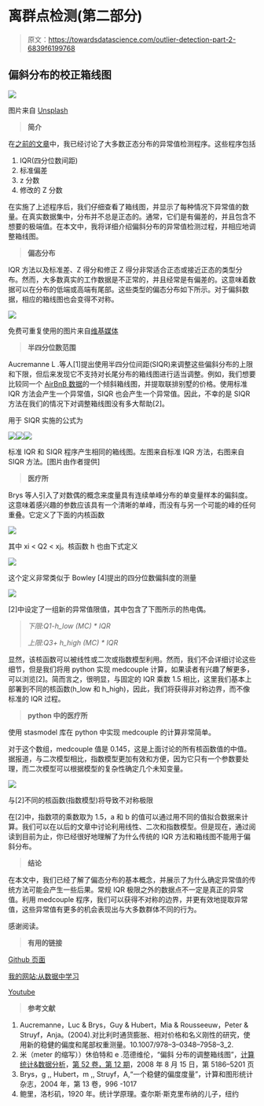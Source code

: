 # 离群点检测(第二部分)

> 原文：<https://towardsdatascience.com/outlier-detection-part-2-6839f6199768>

## 偏斜分布的校正箱线图

![](img/c44723c65f0ba4629329003bd91c0feb.png)

图片来自 [Unsplash](https://unsplash.com/photos/g95sf8-fEQg)

> **简介**

在[之前的文章](https://medium.com/@mdsohel-mahmood/outlier-detection-part1-821d714524c)中，我已经讨论了大多数正态分布的异常值检测程序。这些程序包括

1.  IQR(四分位数间距)
2.  标准偏差
3.  z 分数
4.  修改的 Z 分数

在实施了上述程序后，我们仔细查看了箱线图，并显示了每种情况下异常值的数量。在真实数据集中，分布并不总是正态的。通常，它们是有偏差的，并且包含不想要的极端值。在本文中，我将详细介绍偏斜分布的异常值检测过程，并相应地调整箱线图。

> **偏态分布**

IQR 方法以及标准差、Z 得分和修正 Z 得分非常适合正态或接近正态的类型分布。然而，大多数真实的工作数据是不正常的，并且经常是有偏差的。这意味着数据可以在分布的低端或高端有尾部。这些类型的偏态分布如下所示。对于偏斜数据，相应的箱线图也会变得不对称。

![](img/b9e28386557d4e642ec1e8acbd6ab449.png)

免费可重复使用的图片来自[维基媒体](https://commons.wikimedia.org/wiki/File:Skew_with_quartiles_and_box_plots.png)

> **半四分位数范围**

Aucremanne L .等人[1]提出使用半四分位间距(SIQR)来调整这些偏斜分布的上限和下限，但后来发现它不支持对长尾分布的箱线图进行适当调整。例如，我们想要比较同一个 [AirBnB 数据](https://www.kaggle.com/datasets/airbnb/boston)的一个倾斜箱线图，并提取联排别墅的价格。使用标准 IQR 方法会产生一个异常值，SIQR 也会产生一个异常值。因此，不幸的是 SIQR 方法在我们的情况下对调整箱线图没有多大帮助[2]。

用于 SIQR 实施的公式为

![](img/16b54d7870b9760d3ecee39fbba83379.png)![](img/b795531c12f4ddf8ae461ed6efb2fb56.png)![](img/5b87b65e0a2a7b4dfaf9a937f850afc5.png)

标准 IQR 和 SIQR 程序产生相同的箱线图。左图来自标准 IQR 方法，右图来自 SIQR 方法。[图片由作者提供]

> **医疗所**

Brys 等人引入了对数偶的概念来度量具有连续单峰分布的单变量样本的偏斜度。这意味着感兴趣的参数应该具有一个清晰的单峰，而没有与另一个可能的峰的任何重叠。它定义了下面的内核函数

![](img/1954217861d766683817c3e3c818775d.png)

其中 xi < Q2 < xj。核函数 h 也由下式定义

![](img/04a946a3d7b5c507848ded76f4279927.png)

这个定义非常类似于 Bowley [4]提出的四分位数偏斜度的测量

![](img/230fa855b71107df118d74e046ff77b8.png)

[2]中设定了一组新的异常值限值，其中包含了下图所示的热电偶。

> *下限:Q1-h_low (MC) * IQR*
> 
> *上限:Q3+ h_high (MC) * IQR*

显然，该核函数可以被线性或二次或指数模型利用。然而，我们不会详细讨论这些细节，但是我们将用 python 实现 medcouple 计算，如果读者有兴趣了解更多，可以浏览[2]。简而言之，很明显，与固定的 IQR 乘数 1.5 相比，这里我们基本上部署到不同的核函数(h_low 和 h_high)，因此，我们将获得非对称边界，而不像标准的 IQR 过程。

> **python 中的医疗所**

使用 stasmodel 库在 python 中实现 medcouple 的计算非常简单。

对于这个数组，medcouple 值是 0.145，这是上面讨论的所有核函数值的中值。据报道，与二次模型相比，指数模型更加有效和方便，因为它只有一个参数要处理，而二次模型可以根据模型的复杂性确定几个未知变量。

![](img/9b69d84190ab67bfb934015a44c6331a.png)

与[2]不同的核函数(指数模型)将导致不对称极限

在[2]中，指数项的乘数取为 1.5，a 和 b 的值可以通过用不同的值拟合数据来计算。我们可以在以后的文章中讨论利用线性、二次和指数模型。但是现在，通过阅读到目前为止，你已经很好地理解了为什么传统的 IQR 方法和箱线图不能用于偏斜分布。

> **结论**

在本文中，我们已经了解了偏态分布的基本概念，并展示了为什么确定异常值的传统方法可能会产生一些后果。常规 IQR 极限之外的数据点不一定是真正的异常值。利用 medcouple 程序，我们可以获得不对称的边界，并更有效地提取异常值，这些异常值有更多的机会表现出与大多数群体不同的行为。

感谢阅读。

> **有用的链接**

[Github 页面](https://mdsohelmahmood.github.io/data-science/2020/05/04/Outlier-detection-part2.html)

[我的网站:从数据中学习](https://www.learningfromdata.net/)

[Youtube](https://www.youtube.com/watch?v=N0YCn3sfUm4)

[](https://mdsohel-mahmood.medium.com/membership)  [](https://mdsohel-mahmood.medium.com/subscribe)  

> **参考文献**

1.  Aucremanne，Luc & Brys，Guy & Hubert，Mia & Rousseeuw，Peter & Struyf，Anja。(2004).对比利时通货膨胀、相对价格和名义刚性的研究，使用新的稳健的偏度和尾部权重测量。10.1007/978–3–0348–7958–3_2.
2.  米（meter 的缩写））休伯特和 e .范德维伦，“偏斜
    分布的调整箱线图”，[计算统计&数据分析](https://www.sciencedirect.com/journal/computational-statistics-and-data-analysis)，[第 52 卷，第 12 期](https://www.sciencedirect.com/journal/computational-statistics-and-data-analysis/vol/52/issue/12)，2008 年 8 月 15 日，第 5186–5201 页
3.  Brys，g ,, Hubert，m ,, Struyf，A,“一个稳健的偏度度量”，计算和图形统计杂志，2004 年，第 13 卷，996 -1017
4.  鲍里，洛杉矶，1920 年。统计学原理。查尔斯·斯克里布纳的儿子，纽约